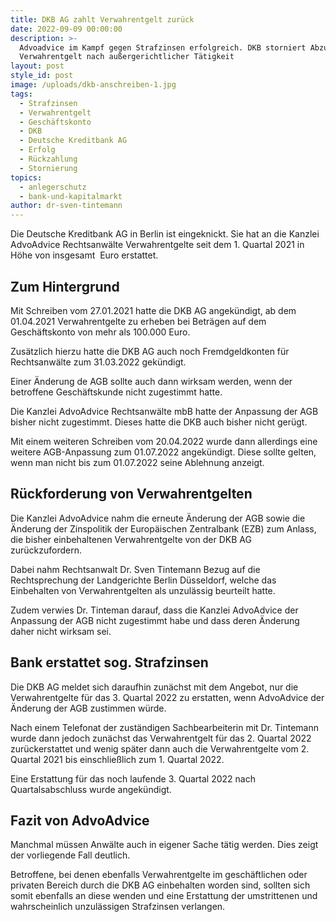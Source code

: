 ```yaml
---
title: DKB AG zahlt Verwahrentgelt zurück
date: 2022-09-09 00:00:00
description: >-
  Advoadvice im Kampf gegen Strafzinsen erfolgreich. DKB storniert Abzug von
  Verwahrentgelt nach außergerichtlicher Tätigkeit
layout: post
style_id: post
image: /uploads/dkb-anschreiben-1.jpg
tags:
  - Strafzinsen
  - Verwahrentgelt
  - Geschäftskonto
  - DKB
  - Deutsche Kreditbank AG
  - Erfolg
  - Rückzahlung
  - Stornierung
topics:
  - anlegerschutz
  - bank-und-kapitalmarkt
author: dr-sven-tintemann
---
```

Die Deutsche Kreditbank AG in Berlin ist eingeknickt. Sie hat an die Kanzlei AdvoAdvice Rechtsanwälte Verwahrentgelte seit dem 1. Quartal 2021 in Höhe von insgesamt&nbsp; Euro erstattet.

## Zum Hintergrund

Mit Schreiben vom 27.01.2021 hatte die DKB AG angekündigt, ab dem 01.04.2021 Verwahrentgelte zu erheben bei Beträgen auf dem Geschäftskonto von mehr als 100.000 Euro.&nbsp;

Zusätzlich hierzu hatte die DKB AG auch noch Fremdgeldkonten für&nbsp; Rechtsanwälte zum 31.03.2022 gekündigt.&nbsp;

Einer Änderung de AGB sollte auch dann wirksam werden, wenn der betroffene Geschäftskunde nicht zugestimmt hatte.&nbsp;

Die Kanzlei AdvoAdvice Rechtsanwälte mbB hatte der Anpassung der AGB bisher nicht zugestimmt. Dieses hatte die DKB auch bisher nicht gerügt.&nbsp;

Mit einem weiteren Schreiben vom 20.04.2022 wurde dann allerdings eine weitere AGB-Anpassung zum 01.07.2022 angekündigt. Diese sollte gelten, wenn man nicht bis zum 01.07.2022 seine Ablehnung anzeigt.&nbsp;

## Rückforderung von Verwahrentgelten

Die Kanzlei AdvoAdvice nahm die erneute Änderung der AGB sowie die Änderung der Zinspolitik der Europäischen Zentralbank (EZB) zum Anlass, die bisher einbehaltenen Verwahrentgelte von der DKB AG zurückzufordern.&nbsp;

Dabei nahm Rechtsanwalt Dr. Sven Tintemann Bezug auf die Rechtsprechung der Landgerichte Berlin Düsseldorf, welche das Einbehalten von Verwahrentgelten als unzulässig beurteilt hatte.&nbsp;

Zudem verwies Dr. Tinteman darauf, dass die Kanzlei AdvoAdvice der Anpassung der AGB nicht zugestimmt habe und dass deren Änderung daher nicht wirksam sei.&nbsp;

## Bank erstattet sog. Strafzinsen

Die DKB AG meldet sich daraufhin zunächst mit dem Angebot, nur die Verwahrentgelte für das 3. Quartal 2022 zu erstatten, wenn AdvoAdvice der Änderung der AGB zustimmen würde.&nbsp;

Nach einem Telefonat der zuständigen Sachbearbeiterin mit Dr. Tintemann wurde dann jedoch zunächst das Verwahrentgelt für das 2. Quartal 2022 zurückerstattet und wenig später dann auch die Verwahrentgelte vom 2. Quartal 2021 bis einschlie&szlig;lich zum 1. Quartal 2022.

Eine Erstattung für das noch laufende 3. Quartal 2022 nach Quartalsabschluss wurde angekündigt.&nbsp;

## Fazit von AdvoAdvice

Manchmal müssen Anwälte auch in eigener Sache tätig werden. Dies zeigt der vorliegende Fall deutlich.

Betroffene, bei denen ebenfalls Verwahrentgelte im geschäftlichen oder privaten Bereich durch die DKB AG einbehalten worden sind, sollten sich somit ebenfalls an diese wenden und eine Erstattung der umstrittenen und wahrscheinlich unzulässigen Strafzinsen verlangen.&nbsp;

&nbsp;

&nbsp;

&nbsp;

&nbsp;

&nbsp;